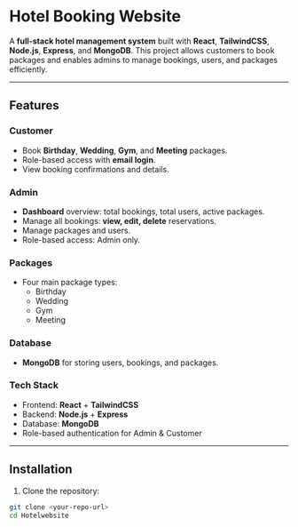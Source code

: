# Hotel Booking Website

A **full-stack hotel management system** built with **React**, **TailwindCSS**, **Node.js**, **Express**, and **MongoDB**. This project allows customers to book packages and enables admins to manage bookings, users, and packages efficiently.

---

## Features

### Customer
- Book **Birthday**, **Wedding**, **Gym**, and **Meeting** packages.
- Role-based access with **email login**.
- View booking confirmations and details.

### Admin
- **Dashboard** overview: total bookings, total users, active packages.
- Manage all bookings: **view, edit, delete** reservations.
- Manage packages and users.
- Role-based access: Admin only.
  
### Packages
- Four main package types:
  - Birthday
  - Wedding
  - Gym
  - Meeting

### Database
- **MongoDB** for storing users, bookings, and packages.
  
### Tech Stack
- Frontend: **React** + **TailwindCSS**
- Backend: **Node.js** + **Express**
- Database: **MongoDB**
- Role-based authentication for Admin & Customer

---

## Installation

1. Clone the repository:

```bash
git clone <your-repo-url>
cd Hotelwebsite
